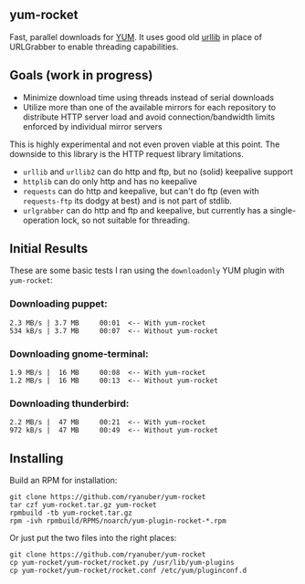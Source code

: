 yum-rocket
----------

Fast, parallel downloads for [YUM](http://yum.baseurl.org). It uses good old
[urllib](http://docs.python.org/library/urllib.html) in place of URLGrabber to
enable threading capabilities.

Goals (work in progress)
------------------------

- Minimize download time using threads instead of serial downloads
- Utilize more than one of the available mirrors for each repository to
  distribute HTTP server load and avoid connection/bandwidth limits enforced by
  individual mirror servers

This is highly experimental and not even proven viable at this point.
The downside to this library is the HTTP request library limitations.

- `urllib` and `urllib2` can do http and ftp, but no (solid) keepalive support
- `httplib` can do only http and has no keepalive
- `requests` can do http and keepalive, but can't do ftp (even with
  `requests-ftp` its dodgy at best) and is not part of stdlib.
- `urlgrabber` can do http and ftp and keepalive, but currently has a
  single-operation lock, so not suitable for threading.

Initial Results
---------------

These are some basic tests I ran using the `downloadonly` YUM plugin with
`yum-rocket`:

### Downloading puppet:

```
2.3 MB/s | 3.7 MB     00:01  <-- With yum-rocket
534 kB/s | 3.7 MB     00:07  <-- Without yum-rocket
```

### Downloading gnome-terminal:

```
1.9 MB/s |  16 MB     00:08  <-- With yum-rocket
1.2 MB/s |  16 MB     00:13  <-- Without yum-rocket
```

### Downloading thunderbird:

```
2.2 MB/s |  47 MB     00:21  <-- With yum-rocket
972 kB/s |  47 MB     00:49  <-- Without yum-rocket
```

Installing
----------

Build an RPM for installation:

```
git clone https://github.com/ryanuber/yum-rocket
tar czf yum-rocket.tar.gz yum-rocket
rpmbuild -tb yum-rocket.tar.gz
rpm -ivh rpmbuild/RPMS/noarch/yum-plugin-rocket-*.rpm
```

Or just put the two files into the right places:

```
git clone https://github.com/ryanuber/yum-rocket
cp yum-rocket/yum-rocket/rocket.py /usr/lib/yum-plugins
cp yum-rocket/yum-rocket/rocket.conf /etc/yum/pluginconf.d
```

